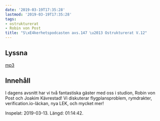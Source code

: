 ```yaml
---
date: '2019-03-19T17:35:28'
lastmod: '2019-03-19T17:35:28'
tags:
- ostrukturerat
- Robin von Post
title: "S\xE4kerhetspodcasten avs.147 \u2013 Ostrukturerat V.12"
---
```

## Lyssna

[mp3](http://traffic.libsyn.com/sakerhetspodcasten/2019-03-13_Sakerhetspodcasten.mp3)

## Innehåll

I dagens avsnitt har vi två fantastiska gäster med oss i studion, Robin von Post
och Joakim Kävrestad! Vi diskuterar flygplansproblem, rymdrakter, verification.io-läckan,
nya LEK, och mycket mer!

Inspelat: 2019-03-13. Längd: 01:14:42.


